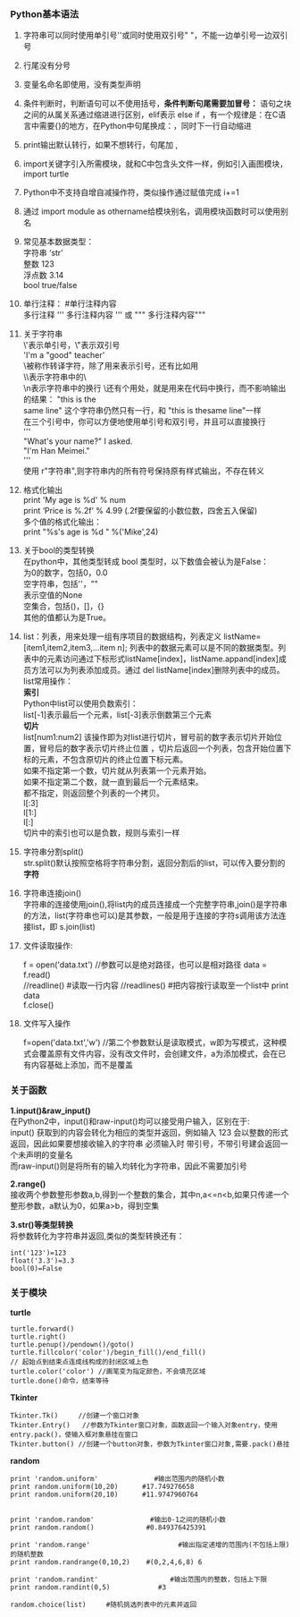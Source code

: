### Python基本语法 
1. 字符串可以同时使用单引号''或同时使用双引号" "，不能一边单引号一边双引号               
2. 行尾没有分号        
3. 变量名命名即使用，没有类型声明         
4. 条件判断时，判断语句可以不使用括号，**条件判断句尾需要加冒号：** 语句之块之间的从属关系通过缩进进行区别，elif表示 else if ，有一个规律是：在C语言中需要{}的地方，在Python中句尾换成：，同时下一行自动缩进           
5. print输出默认转行，如果不想转行，句尾加 ,      
6. import关键字引入所需模块，就和C中包含头文件一样，例如引入画图模块，import turtle      
7. Python中不支持自增自减操作符，类似操作通过赋值完成 i+=1         
8. 通过 import module as othername给模块别名，调用模块函数时可以使用别名        
9. 常见基本数据类型：   
    字符串 ‘str’   
    整数 123    
    浮点数 3.14      
    bool     true/false       
10. 单行注释：  #单行注释内容        
      多行注释   ''' 多行注释内容 '''  或  """  多行注释内容"""         
11. 关于字符串     
	\\'表示单引号，\\"表示双引号       
	'I\'m a \"good\" teacher'       
	\被称作转译字符，除了用来表示引号，还有比如用              
	\\\表示字符串中的\               
	\n表示字符串中的换行
	\还有个用处，就是用来在代码中换行，而不影响输出的结果：
	"this is the\
	same line"
	这个字符串仍然只有一行，和
	"this is thesame line"一样          
	在三个引号中，你可以方便地使用单引号和双引号，并且可以直接换行        
	'''      
	"What's your name?" I asked.     
	"I'm Han Meimei."       
	'''            
	使用  r"字符串",则字符串内的所有符号保持原有样式输出，不存在转义       

12. 格式化输出        
	print 'My age is %d' % num      
	print ‘Price is %.2f’ % 4.99    (.2f要保留的小数位数，四舍五入保留)     
	多个值的格式化输出：    
	print "%s's age is %d "  %('Mike',24)        

13. 关于bool的类型转换          
	在python中，其他类型转成 bool 类型时，以下数值会被认为是False：      
   	为0的数字，包括0，0.0       
       空字符串，包括''，""       
   	表示空值的None      
    	空集合，包括()，[]，{}    
	其他的值都认为是True。         

14. list：列表，用来处理一组有序项目的数据结构，列表定义 listName=[item1,item2,item3,...item n];   列表中的数据元素可以是不同的数据类型。列表中的元素访问通过下标形式listName[index]，listName.appand[index]成员方法可以为列表添加成员。通过 del listName[index]删除列表中的成员。       
list常用操作：       
**索引**     
Python中list可以使用负数索引：    
list[-1]表示最后一个元素，list[-3]表示倒数第三个元素       
**切片**      
list[num1:num2]  该操作即为对list进行切片，冒号前的数字表示切片开始位置，冒号后的数字表示切片终止位置 ，切片后返回一个列表，包含开始位置下标的元素，不包含原切片的终止位置下标元素。         
如果不指定第一个数，切片就从列表第一个元素开始。    
如果不指定第二个数，就一直到最后一个元素结束。    
都不指定，则返回整个列表的一个拷贝。      
l[:3]     
l[1:]     
l[:]      
切片中的索引也可以是负数，规则与索引一样     

15. 字符串分割split()        
str.split()默认按照空格将字符串分割，返回分割后的list，可以传入要分割的**字符**     

16. 字符串连接join()         
字符串的连接使用join(),将list内的成员连接成一个完整字符串,join()是字符串的方法，list(字符串也可以)是其参数，一般是用于连接的字符s调用该方法连接list，即  s.join(list)

17. 文件读取操作:        

	f = open('data.txt')       //参数可以是绝对路径，也可以是相对路径
	data = f.read()         
	//readline() #读取一行内容
	//readlines() #把内容按行读取至一个list中
	print data     
	f.close()        
18. 文件写入操作

	f=open('data.txt','w')  //第二个参数默认是读取模式，w即为写模式，这种模式会覆盖原有文件内容，没有改文件时，会创建文件，a为添加模式，会在已有内容基础上添加，而不是覆盖
 
### 关于函数 ###
**1.input()&raw_input()**         
在Python2中，input()和raw-input()均可以接受用户输入，区别在于:        
input() 获取到的内容会转化为相应的类型并返回，例如输入 123 会以整数的形式返回，因此如果要想接收输入的字符串  必须输入时 带引号，不带引号建会返回一个未声明的变量名         
而raw-input()则是将所有的输入均转化为字符串，因此不需要加引号      

**2.range()**       
接收两个参数整形参数a,b,得到一个整数的集合，其中n,a<=n<b,如果只传递一个整形参数，a默认为0，如果a>b，得到空集      

**3.str()等类型转换**     
将参数转化为字符串并返回,类似的类型转换还有：

	int('123')=123
	float('3.3')=3.3
	bool(0)=False

### 关于模块  ###
**turtle**           

	turtle.forward()   
	turtle.right()
	turtle.penup()/pendown()/goto()   
 	turtle.fillcolor('color')/begin_fill()/end_fill()      
	// 起始点到结束点连成线构成的封闭区域上色       
	turtle.color('color') //画笔变为指定颜色，不会填充区域
	turtle.done()命令，结束等待           

**Tkinter**        
  
	Tkinter.Tk()     //创建一个窗口对象
	Tkinter.Entry()   //参数为Tkinter窗口对象，函数返回一个输入对象entry，使用entry.pack()，使输入框对象悬挂在窗口      
	Tkinter.button() //创建一个button对象，参数为Tkinter窗口对象,需要.pack()悬挂      

**random**          

	print 'random.uniform'              #输出范围内的随机小数
	print random.uniform(10,20)      #17.749276658
	print random.uniform(20,10)      #11.9747960764


	print 'random.random'              #输出0-1之间的随机小数
	print random.random()             #0.849376425391

	print 'random.range'                      #输出指定递增的范围内(不包括上限)的随机整数
	print random.randrange(0,10,2)    #(0,2,4,6,8) 6

	print 'random.randint'                  #输出范围内的整数，包括上下限
	print random.randint(0,5)            #3    

	random.choice(list)     #随机挑选列表中的元素并返回    





 

